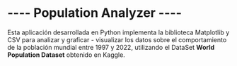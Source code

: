 # ---- Population Analyzer ---- #

Esta aplicación desarrollada en Python implementa la biblioteca Matplotlib y CSV para analizar y graficar - visualizar los datos sobre el comportamiento de la población mundial entre 1997 y 2022, utilizando el DataSet **World Population Dataset** obtenido en Kaggle.

